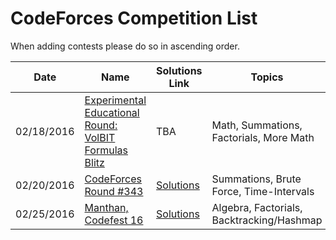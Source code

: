 # CodeForces Competition List

When adding contests please do so in ascending order.

| Date | Name | Solutions Link |  Topics | 
| --- | --- | --- | --- |
| 02/18/2016 | [Experimental Educational Round: VolBIT Formulas Blitz](http://codeforces.com/contest/630) | TBA | Math, Summations, Factorials, More Math | 
| 02/20/2016 | [CodeForces Round #343](http://codeforces.com/contest/629) | [Solutions](https://github.com/c4cheats/Competitive-Programming/tree/master/CodeForces/Round-343) | Summations, Brute Force, Time-Intervals | 
| 02/25/2016 | [Manthan, Codefest 16](http://codeforces.com/contest/633) | [Solutions](https://github.com/c4cheats/Competitive-Programming/tree/master/CodeForces/Round-Manthan) | Algebra, Factorials, Backtracking/Hashmap | 